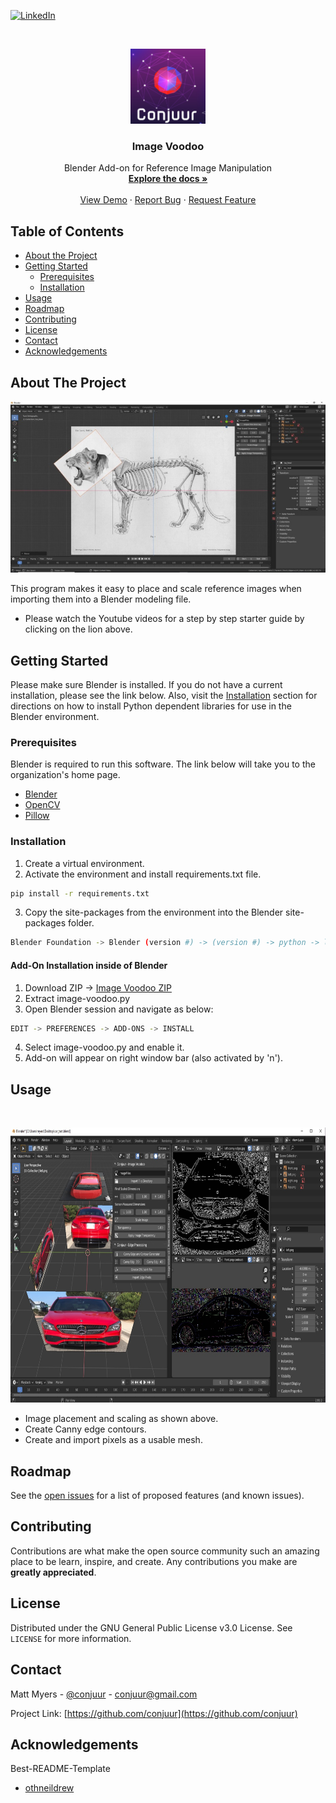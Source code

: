 <!-- PROJECT SHIELDS -->
<!--
*** See the bottom of this document for the declaration of the reference variables
*** for contributors-url, forks-url, etc. This is an optional, concise syntax you may use.
*** https://www.markdownguide.org/basic-syntax/#reference-style-links
-->

[![LinkedIn][linkedin-shield]][linkedin-url]



<!-- PROJECT LOGO -->
<br />
<p align="center">
  <a href="https://github.com/conjuur/ImageVoodoo">
    <img src="images\logo_small.jpg" alt="Logo" width="120" height="120">
  </a>

  <h3 align="center">Image Voodoo</h3>

  <p align="center">
    Blender Add-on for Reference Image Manipulation
    <br />
    <a href="https://github.com/conjuur/ImageVoodoo"><strong>Explore the docs »</strong></a>
    <br />
    <br />
    <a href="https://www.youtube.com/channel/UCqTtIrT0I4rDrRZL7wV1tzQ">View Demo</a>
    ·
    <a href="https://github.com/conjuur/ImageVoodoo/issues">Report Bug</a>
    ·
    <a href="https://github.com/conjuur/ImageVoodoo/issues">Request Feature</a>
  </p>
</p>

<!-- TABLE OF CONTENTS -->
## Table of Contents

* [About the Project](#about-the-project)
* [Getting Started](#getting-started)
  * [Prerequisites](#prerequisites)
  * [Installation](#installation)
* [Usage](#usage)
* [Roadmap](#roadmap)
* [Contributing](#contributing)
* [License](#license)
* [Contact](#contact)
* [Acknowledgements](#acknowledgements)



<!-- ABOUT THE PROJECT -->
## About The Project

[![Product Name Screen Shot][product-screenshot]](https://www.youtube.com/channel/UCqTtIrT0I4rDrRZL7wV1tzQ)

This program makes it easy to place and scale reference images when importing them 
into a Blender modeling file.

* Please watch the Youtube videos for a step by step starter guide by clicking on the lion above.

<!-- GETTING STARTED -->
## Getting Started

Please make sure Blender is installed.  If you do not have a current installation, please see the link below.  Also, visit the [Installation](#installation) section for directions on how to install Python dependent libraries for use in the Blender environment.

### Prerequisites

Blender is required to run this software.  The link below will take you to the organization's home page.
* [Blender](https://www.blender.org/)
* [OpenCV](https://pypi.org/project/opencv-python/)
* [Pillow](https://pypi.org/project/Pillow/)

###  Installation

1. Create a virtual environment.
2. Activate the environment and install requirements.txt file.
```sh
pip install -r requirements.txt
```
3. Copy the site-packages from the environment into the Blender site-packages folder.
```sh
Blender Foundation -> Blender (version #) -> (version #) -> python -> lib -> site-packages
```

#### Add-On Installation inside of Blender
1. Download ZIP -> [Image Voodoo ZIP](https://github.com/conjuur/ImageVoodoo/archive/main.zip)
2. Extract image-voodoo.py
3. Open Blender session and navigate as below:
```sh
EDIT -> PREFERENCES -> ADD-ONS -> INSTALL
```
4. Select image-voodoo.py and enable it.
5. Add-on will appear on right window bar (also activated by 'n').


<!-- USAGE EXAMPLES -->
## Usage

<br />
<p align="center">
  <a href="https://www.youtube.com/channel/UCqTtIrT0I4rDrRZL7wV1tzQ">
    <img src="images/image_voodoo_edges.jpg" alt="car" width="765" height="440">
  </a>

 - Image placement and scaling as shown above.
 - Create Canny edge contours.
 - Create and import pixels as a usable mesh.


<!-- ROADMAP -->
## Roadmap

See the [open issues](https://github.com/conjuur/ImageVoodoo/issues) for a list of proposed features (and known issues).



<!-- CONTRIBUTING -->
## Contributing

Contributions are what make the open source community such an amazing place to be learn, inspire, and create. Any contributions you make are **greatly appreciated**.


<!-- LICENSE -->
## License

Distributed under the GNU General Public License v3.0 License. See `LICENSE` for more information.



<!-- CONTACT -->
## Contact

Matt Myers - [@conjuur](https://twitter.com/conjuur) - conjuur@gmail.com

Project Link: [https://github.com/conjuur](https://github.com/conjuur)



<!-- ACKNOWLEDGEMENTS -->
## Acknowledgements

Best-README-Template
* [othneildrew](https://github.com/othneildrew/Best-README-Template)






<!-- MARKDOWN LINKS & IMAGES -->
<!-- https://www.markdownguide.org/basic-syntax/#reference-style-links -->

[linkedin-shield]: https://img.shields.io/badge/-LinkedIn-black.svg?style=flat-square&logo=linkedin&colorB=555
[linkedin-url]: https://www.linkedin.com/in/matt-myers-826a2b


[product-screenshot]: images/lion_demo.jpg
[product-screenshot2]: images/cla250.jpg
